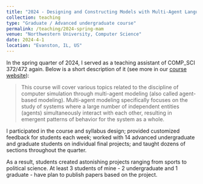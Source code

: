 ```yaml
---
title: "2024 - Designing and Constructing Models with Multi-Agent Languages"
collection: teaching
type: "Graduate / Advanced undergraduate course"
permalink: /teaching/2024-spring-mam
venue: "Northwestern University, Computer Science"
date: 2024-4-1
location: "Evanston, IL, US"
---
```


In the spring quarter of 2024, I served as a teaching assistant of COMP_SCI 372/472 again. Below is a short description of it (see more in our [course website](https://ccl.northwestern.edu/courses/mam2022/)):

> This course will cover various topics related to the discipline of computer simulation through multi-agent modeling (also called agent-based modeling). Multi-agent modeling specifically focuses on the study of systems where a large number of independent entities (agents) simultaneously interact with each other, resulting in emergent patterns of behavior for the system as a whole.

I participated in the course and syllabus design; provided customized feedback for students each week; worked with 14 advanced undergraduate and graduate students on individual final projects; and taught dozens of sections throughout the quarter. 

As a result, students created astonishing projects ranging from sports to political science. At least 3 students of mine - 2 undergraduate and 1 graduate - have plan to publish papers based on the project. 
